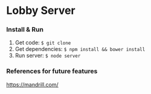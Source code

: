 # Lobby Server

### Install & Run

  1. Get code: `$ git clone`
  2. Get dependencies: `$ npm install && bower install`
  3. Run server: `$ node server`

### References for future features

https://mandrill.com/